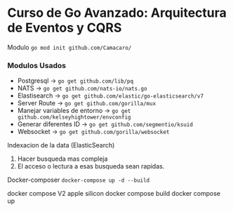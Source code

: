 # Curso de Go Avanzado: Arquitectura de Eventos y CQRS

Modulo 
```go mod init github.com/Camacaro/```

### Modulos Usados
* Postgresql -> ```go get github.com/lib/pq```
* NATS -> ```go get github.com/nats-io/nats.go```
* Elastisearch -> ```go get github.com/elastic/go-elasticsearch/v7```
* Server Route -> ```go get github.com/gorilla/mux```
* Manejar variables de entorno -> ```go get github.com/kelseyhightower/envconfig```
* Generar diferentes ID -> ```go get github.com/segmentio/ksuid```
* Websocket -> ```go get github.com/gorilla/websocket```

Indexacion de la data (ElasticSearch)
1. Hacer busqueda mas compleja 
2. El acceso o lectura a esas busqueda sean rapidas. 


Docker-composer
```docker-compose up -d --build```

docker compose V2 apple silicon
docker compose build
docker compose up